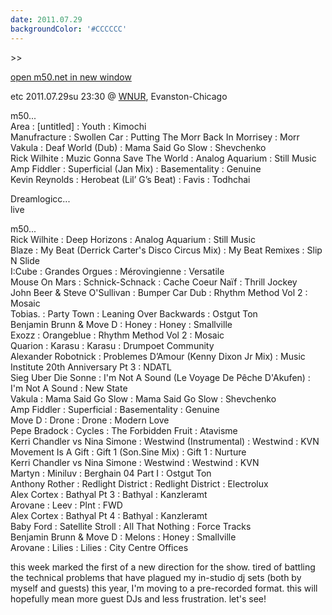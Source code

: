 ```yaml
---
date: 2011.07.29
backgroundColor: '#CCCCCC'
---
```


\>>

[open m50.net in new window  
](http://m50.net/)  

etc 2011.07.29su 23:30 @ [WNUR](http://www.wnur.org/), Evanston-Chicago  

m50...  
Area : \[untitled\] : Youth : Kimochi  
Manufracture : Swollen Car : Putting The Morr Back In Morrisey : Morr  
Vakula : Deaf World (Dub) : Mama Said Go Slow : Shevchenko  
Rick Wilhite : Muzic Gonna Save The World : Analog Aquarium : Still Music  
Amp Fiddler : Superficial (Jan Mix) : Basementality : Genuine  
Kevin Reynolds : Herobeat (Lil’ G’s Beat) : Favis : Todhchai  

Dreamlogicc...  
live  

m50...  
Rick Wilhite : Deep Horizons : Analog Aquarium : Still Music  
Blaze : My Beat (Derrick Carter's Disco Circus Mix) : My Beat Remixes : Slip N Slide  
I:Cube : Grandes Orgues : Mérovingienne : Versatile  
Mouse On Mars : Schnick-Schnack : Cache Coeur Naïf : Thrill Jockey  
John Beer & Steve O'Sullivan : Bumper Car Dub : Rhythm Method Vol 2 : Mosaic  
Tobias. : Party Town : Leaning Over Backwards : Ostgut Ton  
Benjamin Brunn & Move D : Honey : Honey : Smallville  
Exozz : Orangeblue : Rhythm Method Vol 2 : Mosaic  
Quarion : Karasu : Karasu : Drumpoet Community  
Alexander Robotnick : Problemes D’Amour (Kenny Dixon Jr Mix) : Music Institute 20th Anniversary Pt 3 : NDATL  
Sieg Uber Die Sonne : I'm Not A Sound (Le Voyage De Pêche D'Akufen) : I'm Not A Sound : New State  
Vakula : Mama Said Go Slow : Mama Said Go Slow : Shevchenko  
Amp Fiddler : Superficial : Basementality : Genuine  
Move D : Drone : Drone : Modern Love  
Pepe Bradock : Cycles : The Forbidden Fruit : Atavisme  
Kerri Chandler vs Nina Simone : Westwind (Instrumental) : Westwind : KVN  
Movement Is A Gift : Gift 1 (Son.Sine Mix) : Gift 1 : Nurture  
Kerri Chandler vs Nina Simone : Westwind : Westwind : KVN  
Martyn : Miniluv : Berghain 04 Part I : Ostgut Ton  
Anthony Rother : Redlight District : Redlight District : Electrolux  
Alex Cortex : Bathyal Pt 3 : Bathyal : Kanzleramt  
Arovane : Leev : Plnt : FWD  
Alex Cortex : Bathyal Pt 4 : Bathyal : Kanzleramt  
Baby Ford : Satellite Stroll : All That Nothing : Force Tracks  
Benjamin Brunn & Move D : Melons : Honey : Smallville  
Arovane : Lilies : Lilies : City Centre Offices  

this week marked the first of a new direction for the show. tired of battling the technical problems that have plagued my in-studio dj sets (both by myself and guests) this year, I'm moving to a pre-recorded format. this will hopefully mean more guest DJs and less frustration. let's see!